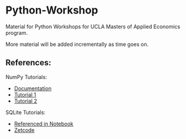 # Python-Workshop
Material for Python Workshops for UCLA Masters of Applied Economics program.

More material will be added incrementally as time goes on. 

## References: 

NumPy Tutorials: 

* [Documentation](https://docs.scipy.org/doc/numpy-dev/user/quickstart.html)
* [Tutorial 1](https://www.datacamp.com/community/tutorials/python-numpy-tutorial )
* [Tutorial 2](http://cs231n.github.io/python-numpy-tutorial/)

SQLite Tutorials: 
* [Referenced in Notebook](http://sebastianraschka.com/Articles/2014_sqlite_in_python_tutorial.html)
* [Zetcode](http://zetcode.com/db/sqlite/)
